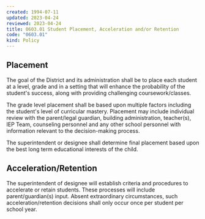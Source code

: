 ```yaml
---
created: 1994-07-11
updated: 2023-04-24
reviewed: 2023-04-24
title: 0603.01 Student Placement, Acceleration and/or Retention
code: "0603.01"
kind: Policy
---
```


## Placement

The goal of the District and its administration shall be to place each student at a level, grade and in a setting that will enhance the probability of the student's success, along with providing challenging coursework/classes.

The grade level placement shall be based upon multiple factors including the student's level of curricular mastery. Placement may include individual review with the parent/legal guardian, building administration, teacher(s), IEP Team, counseling personnel and any other school personnel with information relevant to the decision-making process.

The superintendent or designee shall determine final placement based upon the best long term educational interests of the child.

## Acceleration/Retention

The superintendent of designee will establish criteria and procedures to accelerate or retain students. These processes will include parent/guardian(s) input. Absent extraordinary circumstances, such acceleration/retention decisions shall only occur once per student per school year.
